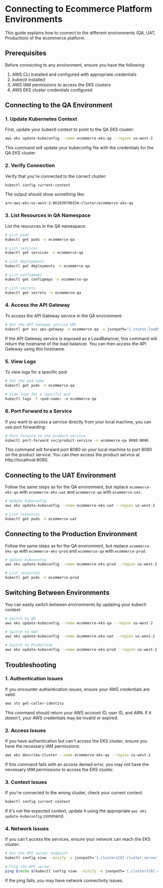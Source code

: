 # Connecting to Ecommerce Platform Environments

This guide explains how to connect to the different environments (QA, UAT, Production) of the ecommerce platform.

## Prerequisites

Before connecting to any environment, ensure you have the following:

1. AWS CLI installed and configured with appropriate credentials
2. kubectl installed
3. AWS IAM permissions to access the EKS clusters
4. AWS EKS cluster credentials configured

## Connecting to the QA Environment

### 1. Update Kubernetes Context

First, update your kubectl context to point to the QA EKS cluster:

```bash
aws eks update-kubeconfig --name ecommerce-eks-qa --region us-west-2
```

This command will update your kubeconfig file with the credentials for the QA EKS cluster.

### 2. Verify Connection

Verify that you're connected to the correct cluster:

```bash
kubectl config current-context
```

The output should show something like:

```
arn:aws:eks:us-west-2:061039790334:cluster/ecommerce-eks-qa
```

### 3. List Resources in QA Namespace

List the resources in the QA namespace:

```bash
# List pods
kubectl get pods -n ecommerce-qa

# List services
kubectl get services -n ecommerce-qa

# List deployments
kubectl get deployments -n ecommerce-qa

# List configmaps
kubectl get configmaps -n ecommerce-qa

# List secrets
kubectl get secrets -n ecommerce-qa
```

### 4. Access the API Gateway

To access the API Gateway service in the QA environment:

```bash
# Get the API Gateway service URL
kubectl get svc api-gateway -n ecommerce-qa -o jsonpath='{.status.loadBalancer.ingress[0].hostname}'
```

If the API Gateway service is exposed as a LoadBalancer, this command will return the hostname of the load balancer. You can then access the API Gateway using this hostname.

### 5. View Logs

To view logs for a specific pod:

```bash
# Get the pod name
kubectl get pods -n ecommerce-qa

# View logs for a specific pod
kubectl logs -f <pod-name> -n ecommerce-qa
```

### 6. Port Forward to a Service

If you want to access a service directly from your local machine, you can use port forwarding:

```bash
# Port forward to the product service
kubectl port-forward svc/product-service -n ecommerce-qa 8080:8080
```

This command will forward port 8080 on your local machine to port 8080 on the product service. You can then access the product service at http://localhost:8080.

## Connecting to the UAT Environment

Follow the same steps as for the QA environment, but replace `ecommerce-eks-qa` with `ecommerce-eks-uat` and `ecommerce-qa` with `ecommerce-uat`.

```bash
# Update kubeconfig
aws eks update-kubeconfig --name ecommerce-eks-uat --region us-west-2

# List resources
kubectl get pods -n ecommerce-uat
```

## Connecting to the Production Environment

Follow the same steps as for the QA environment, but replace `ecommerce-eks-qa` with `ecommerce-eks-prod` and `ecommerce-qa` with `ecommerce-prod`.

```bash
# Update kubeconfig
aws eks update-kubeconfig --name ecommerce-eks-prod --region us-west-2

# List resources
kubectl get pods -n ecommerce-prod
```

## Switching Between Environments

You can easily switch between environments by updating your kubectl context:

```bash
# Switch to QA
aws eks update-kubeconfig --name ecommerce-eks-qa --region us-west-2

# Switch to UAT
aws eks update-kubeconfig --name ecommerce-eks-uat --region us-west-2

# Switch to Production
aws eks update-kubeconfig --name ecommerce-eks-prod --region us-west-2
```

## Troubleshooting

### 1. Authentication Issues

If you encounter authentication issues, ensure your AWS credentials are valid:

```bash
aws sts get-caller-identity
```

This command should return your AWS account ID, user ID, and ARN. If it doesn't, your AWS credentials may be invalid or expired.

### 2. Access Issues

If you have authentication but can't access the EKS cluster, ensure you have the necessary IAM permissions:

```bash
aws eks describe-cluster --name ecommerce-eks-qa --region us-west-2
```

If this command fails with an access denied error, you may not have the necessary IAM permissions to access the EKS cluster.

### 3. Context Issues

If you're connected to the wrong cluster, check your current context:

```bash
kubectl config current-context
```

If it's not the expected context, update it using the appropriate `aws eks update-kubeconfig` command.

### 4. Network Issues

If you can't access the services, ensure your network can reach the EKS cluster:

```bash
# Get the API server endpoint
kubectl config view --minify -o jsonpath='{.clusters[0].cluster.server}'

# Ping the API server
ping $(echo $(kubectl config view --minify -o jsonpath='{.clusters[0].cluster.server}') | sed 's/https:\/\///')
```

If the ping fails, you may have network connectivity issues.

